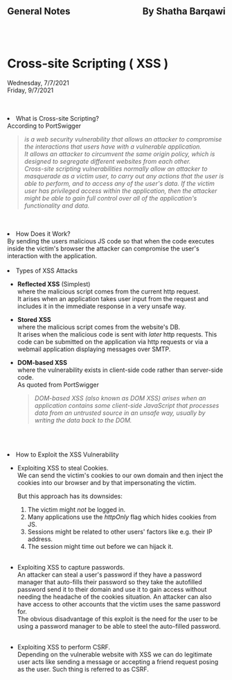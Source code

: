 <link href="XSS.module.css" rel="stylesheet">
<link rel="preconnect" href="https://fonts.googleapis.com">
<link rel="preconnect" href="https://fonts.gstatic.com" crossorigin>
<link href="https://fonts.googleapis.com/css2?family=Cedarville+Cursive&display=swap" rel="stylesheet">
<link rel="preconnect" href="https://fonts.googleapis.com">
<link rel="preconnect" href="https://fonts.gstatic.com" crossorigin>
<link href="https://fonts.googleapis.com/css2?family=Cedarville+Cursive&family=Zen+Tokyo+Zoo&display=swap" rel="stylesheet">
<link rel="preconnect" href="https://fonts.googleapis.com">
<link rel="preconnect" href="https://fonts.gstatic.com" crossorigin>
<link href="https://fonts.googleapis.com/css2?family=Cedarville+Cursive&family=Encode+Sans+SC&family=Zen+Tokyo+Zoo&display=swap" rel="stylesheet">

## <span class="copyright">General Notes <span style="float:right;">By Shatha Barqawi</span>

<br/><br/>

# <span class="title">Cross-site Scripting ( XSS )


<span class="date">Wednesday, 7/7/2021</span>  
<span class="date">Friday, 9/7/2021</span>  
<br/><br/>

<li class="list"> What is Cross-site Scripting?</li>  
According to PortSwigger  
<blockquote>

*is a web security vulnerability that allows an attacker to compromise the interactions that users have with a vulnerable application.*  
*It allows an attacker to circumvent the same origin policy, which is designed to segregate different websites from each other.*  
*Cross-site scripting vulnerabilities normally allow an attacker to masquerade as a victim user, to carry out any actions that the user is able to perform, and to access any of the user's data. If the victim user has privileged access within the application, then the attacker might be able to gain full control over all of the application's functionality and data.*
</blockquote>  
<br/><br/>  

<li class="list"> How Does it Work?</li>  
By sending the users malicious JS code so that when the code executes inside the victim's browser the attacker can compromise the user's interaction with the application.  
<br/><br/>

<li class="list">Types of XSS Attacks</li>  

* **Reflected XSS** (Simplest)  
    where the malicious script comes from the current http request.  
    It arises when an application takes user input from the request and includes it in the immediate response in a very unsafe way.
   


* **Stored XSS**   
   where the malicious script comes from the website's DB.  
   It arises when the malicious code is sent with *later* http requests. This code can be submitted on the application via http requests or via a webmail application displaying messages over SMTP.

* **DOM-based XSS**  
   where the vulnerability exists in client-side code rather than server-side code.  
   As quoted from PortSwigger  
   <blockquote>

   *DOM-based XSS (also known as DOM XSS) arises when an application contains some client-side JavaScript that processes data from an untrusted source in an unsafe way, usually by writing the data back to the DOM.*
   </blockquote>
<br/><br/>

<li class="list">How to Exploit the XSS Vulnerability</li>  

* Exploiting XSS to steal Cookies.  
  We can send the victim's cookies to our own domain and then inject the cookies into our browser and by that impersonating the victim.  

  But this approach has its downsides:  

   1. The victim might *not* be logged in.
   2. Many applications use the *httpOnly* flag which hides cookies from JS.
   3. Sessions might be related to other users' factors like e.g. their IP address. 
   4. The session might time out before we can hijack it.  
   <br/>

* Exploiting XSS to capture passwords.  
   An attacker can steal a user's password if they have a password manager that auto-fills their password so they take the autofilled password send it to their domain and use it to gain access without needing the headache of the cookies situation. An attacker can also have access to other accounts that the victim uses the same password for.  
   The obvious disadvantage of this exploit is the need for the user to be using a password manager to be able to steel the auto-filled password.  
   <br/>

* Exploiting XSS to perform CSRF.  
  Depending on the vulnerable website with XSS we can do legitimate user acts like sending a message or accepting a friend request posing as the user. Such thing is referred to as CSRF.  

  